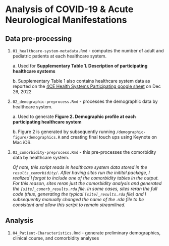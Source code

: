 # Analysis of COVID-19 & Acute Neurological Manifestations

## **Data pre-processing**

1.  `01_healthcare-system-metadata.Rmd` - computes the number of adult and pediatric patients at each healthcare system.

    a\. Used for **Supplementary Table 1. Description of participating healthcare systems**

    b\. Supplementary Table 1 also contains healthcare system data as reported on the [4CE Health Systems Participating google sheet](https://docs.google.com/spreadsheets/d/1Xl9juDBXt86P3xQtsoTaBl2zPl1BIiAG9DI3Rotyqp8/edit#gid=212461777) on Dec 26, 2022

2.  `02_demographic-preprocess.Rmd` - processes the demographic data by healthcare system.

    a\. Used to generate **Figure 2. Demographic profile at each participating healthcare system**

    b\. Figure 2 is generated by subsequently running `/demographic-figure/demographics.R` and creating final touch ups using Keynote on Mac iOS.

3.  `03_comorbidity-preprocess.Rmd` - this pre-processes the comorbidity data by healthcare system.

    *Of note, this script reads in healthcare system data stored in the `results_comorbidity/`. After having sites run the initital package, I realized I forgot to include one of the comorbidity tables in the output. For this reason, sites reran just the comorbidity analysis and generated the `[site]_comorb_results.rda` file. In some cases, sites reran the full code (thus, generating the typical `[site]_results.rda` file) and I subsequently manually changed the name of the .rda file to be consistent and allow this script to remain streamlined.*

## **Analysis**

1.  `04_Patient-Characteristics.Rmd` - generate preliminary demographics, clinical course, and comorbidity analyses
